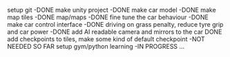 setup git -DONE
make unity project -DONE
make car model -DONE
make map tiles -DONE
map/maps -DONE
fine tune the car behaviour -DONE
make car control interface -DONE
driving on grass penalty, reduce tyre grip and car power -DONE
add AI readable camera and mirrors to the car DONE
add checkpoints to tiles, make some kind of default checkpoint -NOT NEEDED SO FAR
setup gym/python learning -IN PROGRESS
...
